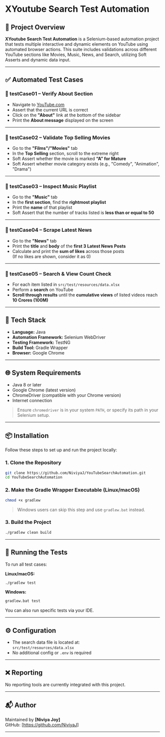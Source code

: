 # XYoutube Search Test Automation

## 📝 Project Overview

**XYoutube Search Test Automation** is a Selenium-based automation project that tests multiple interactive and dynamic elements on YouTube using automated browser actions. This suite includes validations across different YouTube sections like Movies, Music, News, and Search, utilizing Soft Asserts and dynamic data input.

---

## ✅ Automated Test Cases

### 🧪 testCase01 – Verify About Section
- Navigate to [YouTube.com](https://www.youtube.com)
- Assert that the current URL is correct
- Click on the **"About"** link at the bottom of the sidebar
- Print the **About message** displayed on the screen

---

### 🧪 testCase02 – Validate Top Selling Movies
- Go to the **"Films"/"Movies"** tab
- In the **Top Selling** section, scroll to the extreme right
- Soft Assert whether the movie is marked **“A” for Mature**
- Soft Assert whether movie category exists (e.g., "Comedy", "Animation", "Drama")

---

### 🧪 testCase03 – Inspect Music Playlist
- Go to the **"Music"** tab
- In the **first section**, find the **rightmost playlist**
- Print the **name** of that playlist
- Soft Assert that the number of tracks listed is **less than or equal to 50**

---

### 🧪 testCase04 – Scrape Latest News
- Go to the **"News"** tab
- Print the **title** and **body** of the **first 3 Latest News Posts**
- Calculate and print the **sum of likes** across those posts  
  (If no likes are shown, consider it as 0)

---

### 🧪 testCase05 – Search & View Count Check
- For each item listed in `src/test/resources/data.xlsx`
- Perform a **search** on YouTube
- **Scroll through results** until the **cumulative views** of listed videos reach **10 Crores (100M)**

---

## 🔧 Tech Stack

- **Language:** Java  
- **Automation Framework:** Selenium WebDriver  
- **Testing Framework:** TestNG  
- **Build Tool:** Gradle Wrapper  
- **Browser:** Google Chrome

---

## 🌐 System Requirements

- Java 8 or later  
- Google Chrome (latest version)  
- ChromeDriver (compatible with your Chrome version)  
- Internet connection

> Ensure `chromedriver` is in your system `PATH`, or specify its path in your Selenium setup.

---

## 📦 Installation

Follow these steps to set up and run the project locally:

### 1. Clone the Repository

```bash
git clone https://github.com/NiviyaJ/YouTubeSearchAutomation.git
cd YouTubeSearchAutomation
```

### 2. Make the Gradle Wrapper Executable (Linux/macOS)

```bash
chmod +x gradlew
```

> Windows users can skip this step and use `gradlew.bat` instead.

### 3. Build the Project

```bash
./gradlew clean build
```

---

## 🚀 Running the Tests

To run all test cases:

**Linux/macOS:**
```bash
./gradlew test
```

**Windows:**
```bash
gradlew.bat test
```

You can also run specific tests via your IDE.

---

## ⚙️ Configuration

- The search data file is located at:  
  `src/test/resources/data.xlsx`  
- No additional config or `.env` is required

---

## ❌ Reporting

No reporting tools are currently integrated with this project.

---

## 📬 Author

Maintained by **[Niviya Joy]**  
GitHub: [https://github.com/NiviyaJ]

---
